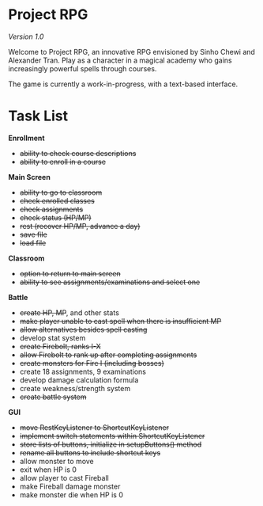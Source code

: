 # Project RPG

*Version 1.0*

Welcome to Project RPG, an innovative RPG envisioned by Sinho Chewi and Alexander Tran. Play as a character in a magical academy who gains increasingly powerful spells through courses.

The game is currently a work-in-progress, with a text-based interface.

# Task List

**Enrollment**

* ~~ability to check course descriptions~~
* ~~ability to enroll in a course~~

**Main Screen**

* ~~ability to go to classroom~~
* ~~check enrolled classes~~
* ~~check assignments~~
* ~~check status (HP/MP)~~
* ~~rest (recover HP/MP, advance a day)~~
* ~~save file~~
* ~~load file~~

**Classroom**

* ~~option to return to main screen~~
* ~~ability to see assignments/examinations and select one~~

**Battle**

* ~~create HP, MP~~, and other stats
* ~~make player unable to cast spell when there is insufficient MP~~
* ~~allow alternatives besides spell casting~~
* develop stat system
* ~~create Firebolt, ranks I-X~~
* ~~allow Firebolt to rank up after completing assignments~~
* ~~create monsters for Fire I (including bosses)~~
* create 18 assignments, 9 examinations
* develop damage calculation formula
* create weakness/strength system
* ~~create battle system~~

**GUI**

* ~~move RestKeyListener to ShortcutKeyListener~~
* ~~implement switch statements within ShortcutKeyListener~~
* ~~store lists of buttons, initialize in setupButtons() method~~
* ~~rename all buttons to include shortcut keys~~
* allow monster to move
* exit when HP is 0
* allow player to cast Fireball
* make Fireball damage monster
* make monster die when HP is 0
